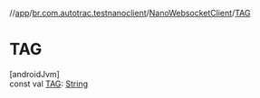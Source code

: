 //[app](../../../index.md)/[br.com.autotrac.testnanoclient](../index.md)/[NanoWebsocketClient](index.md)/[TAG](-t-a-g.md)

# TAG

[androidJvm]\
const val [TAG](-t-a-g.md): [String](https://kotlinlang.org/api/latest/jvm/stdlib/kotlin/-string/index.html)
